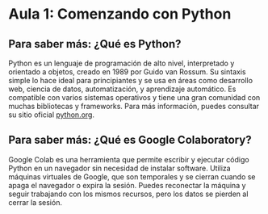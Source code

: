 # Aula 1: Comenzando con Python

## Para saber más: ¿Qué es Python?

Python es un lenguaje de programación de alto nivel, interpretado y orientado a objetos, creado en 1989 por Guido van Rossum. Su sintaxis simple lo hace ideal para principiantes y se usa en áreas como desarrollo web, ciencia de datos, automatización, y aprendizaje automático. Es compatible con varios sistemas operativos y tiene una gran comunidad con muchas bibliotecas y frameworks. Para más información, puedes consultar su sitio oficial [python.org](https://python.org).

## Para saber más: ¿Qué es Google Colaboratory?

Google Colab es una herramienta que permite escribir y ejecutar código Python en un navegador sin necesidad de instalar software. Utiliza máquinas virtuales de Google, que son temporales y se cierran cuando se apaga el navegador o expira la sesión. Puedes reconectar la máquina y seguir trabajando con los mismos recursos, pero los datos se pierden al cerrar la sesión.